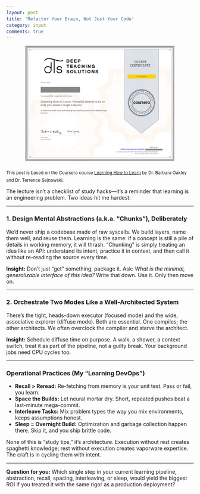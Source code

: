 ```yaml
---
layout: post
title: 'Refactor Your Brain, Not Just Your Code'
category: input
comments: true
---
```


<p align="center">
  <img src="/assets/certs/learning.png" alt="Course Certificate" width="400">
</p>
<sub> This post is based on the Coursera course <a href="https://www.coursera.org/learn/learning-how-to-learn" target="_blank">Learning How to Learn</a> by Dr. Barbara Oakley and Dr. Terrence Sejnowski.</sub>

<br>


The lecture isn’t a checklist of study hacks—it’s a reminder that learning is an engineering problem. Two ideas hit me hardest:

---

### 1. Design Mental Abstractions (a.k.a. “Chunks”), Deliberately

We’d never ship a codebase made of raw syscalls. We build layers, name them well, and reuse them. Learning is the same: if a concept is still a pile of details in working memory, it will thrash. “Chunking” is simply treating an idea like an API: understand its intent, practice it in context, and then call it without re-reading the source every time.

**Insight:** Don’t just “get” something, package it. Ask: *What is the minimal, generalizable interface of this idea?* Write that down. Use it. Only then move on.

---

### 2. Orchestrate Two Modes Like a Well-Architected System

There’s the tight, heads-down executor (focused mode) and the wide, associative explorer (diffuse mode). Both are essential. One compiles; the other architects. We often overclock the compiler and starve the architect.

**Insight:** Schedule diffuse time on purpose. A walk, a shower, a context switch, treat it as part of the pipeline, not a guilty break. Your background jobs need CPU cycles too.

---

### Operational Practices (My “Learning DevOps”)

* **Recall > Reread:** Re-fetching from memory is your unit test. Pass or fail, you learn.
* **Space the Builds:** Let neural mortar dry. Short, repeated pushes beat a last-minute mega-commit.
* **Interleave Tasks:** Mix problem types the way you mix environments, keeps assumptions honest.
* **Sleep = Overnight Build:** Optimization and garbage collection happen there. Skip it, and you ship brittle code.

None of this is “study tips,” it’s architecture. Execution without rest creates spaghetti knowledge; rest without execution creates vaporware expertise. The craft is in cycling them with intent.

---

**Question for you:** Which single step in your current learning pipeline, abstraction, recall, spacing, interleaving, or sleep, would yield the biggest ROI if you treated it with the same rigor as a production deployment?
